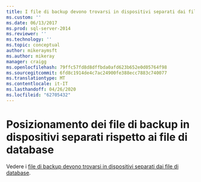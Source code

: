 ```yaml
---
title: I file di backup devono trovarsi in dispositivi separati dai file di database | Microsoft Docs
ms.custom: ''
ms.date: 06/13/2017
ms.prod: sql-server-2014
ms.reviewer: ''
ms.technology: ''
ms.topic: conceptual
author: mikeraymsft
ms.author: mikeray
manager: craigg
ms.openlocfilehash: 79ffc57fd8d8dffbda0afd623b652e0d05764f98
ms.sourcegitcommit: 6fd8c1914de4c7ac24900fe388ecc7883c740077
ms.translationtype: MT
ms.contentlocale: it-IT
ms.lasthandoff: 04/26/2020
ms.locfileid: "62705432"
---
```

# <a name="backup-files-must-be-on-separate-devices-from-the-database-files"></a>Posizionamento dei file di backup in dispositivi separati rispetto ai file di database
Vedere i [file di backup devono trovarsi in dispositivi separati dai file di database](../../database-engine/backup-files-must-be-on-separate-devices-from-the-database-files.md).
